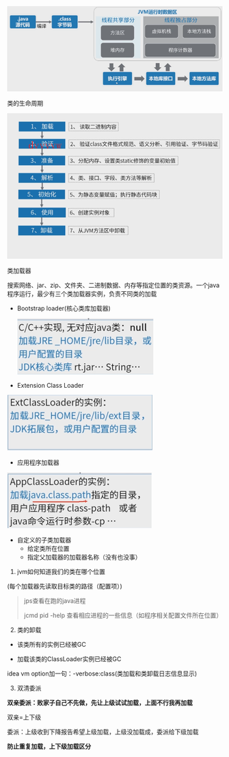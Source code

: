 ![image-20191031102457566](assets/image-20191031102457566.png)

类的生命周期

![1572448601524](assets/1572448601524.png)



类加载器

搜索网络、jar、zip、文件夹、二进制数据、内存等指定位置的类资源。一个java程序运行，最少有三个类加载器实例，负责不同类的加载

- Bootstrap loader(核心类库加载器)

  ![1572448871639](assets/1572448871639.png)

- Extension Class Loader

![1572448907828](assets/1572448907828.png)

- 应用程序加载器

![1572448980837](assets/1572448980837.png)

- 自定义的子类加载器
  - 给定类所在位置
  - 指定父加载器的加载器名称（没有也没事）



1. jvm如何知道我们的类在哪个位置

(每个加载器先读取目标类的路径（配置项）)

> jps查看在跑的java进程
>
> jcmd pid -help 查看相应进程的一些信息（如程序相关配置文件所在位置）



2. 类的卸载

- 该类所有的实例已经被GC

- 加载该类的ClassLoader实例已经被GC

idea vm option加一句：-verbose:class(类加载和类卸载日志信息显示)



3. 双清委派

**双亲委派：败家子自己不先做，先让上级试试加载，上面不行我再加载**

双亲=上下级

委派：上级收到下降报告希望上级加载，上级没加载成，委派给下级加载

**防止重复加载，上下级加载区分**